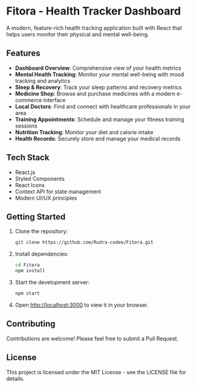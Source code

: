 # Fitora - Health Tracker Dashboard

A modern, feature-rich health tracking application built with React that helps users monitor their physical and mental well-being.

## Features

- **Dashboard Overview**: Comprehensive view of your health metrics
- **Mental Health Tracking**: Monitor your mental well-being with mood tracking and analytics
- **Sleep & Recovery**: Track your sleep patterns and recovery metrics
- **Medicine Shop**: Browse and purchase medicines with a modern e-commerce interface
- **Local Doctors**: Find and connect with healthcare professionals in your area
- **Training Appointments**: Schedule and manage your fitness training sessions
- **Nutrition Tracking**: Monitor your diet and calorie intake
- **Health Records**: Securely store and manage your medical records

## Tech Stack

- React.js
- Styled Components
- React Icons
- Context API for state management
- Modern UI/UX principles

## Getting Started

1. Clone the repository:
   ```bash
   git clone https://github.com/Rudra-codee/Fitora.git
   ```

2. Install dependencies:
   ```bash
   cd Fitora
   npm install
   ```

3. Start the development server:
   ```bash
   npm start
   ```

4. Open [http://localhost:3000](http://localhost:3000) to view it in your browser.

## Contributing

Contributions are welcome! Please feel free to submit a Pull Request.

## License

This project is licensed under the MIT License - see the LICENSE file for details.
